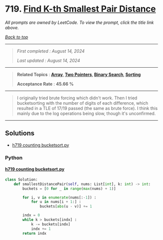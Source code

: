 # 719. [Find K-th Smallest Pair Distance](<https://leetcode.com/problems/find-k-th-smallest-pair-distance>)

*All prompts are owned by LeetCode. To view the prompt, click the title link above.*

*[Back to top](<../README.md>)*

------

> *First completed : August 14, 2024*
>
> *Last updated : August 14, 2024*

------

> **Related Topics** : **[Array](<by_topic/Array.md>), [Two Pointers](<by_topic/Two Pointers.md>), [Binary Search](<by_topic/Binary Search.md>), [Sorting](<by_topic/Sorting.md>)**
>
> **Acceptance Rate** : **45.66 %**

------

> I originally tried brute forcing which didn't work. 
> Then I tried bucketsorting with the number of digits of each 
> difference, which resulted in a TLE of 17/19 passed (the same 
> as brute force). I think this mainly due to the log 
> operations being slow, though it's unconfirmed.
> 

------

## Solutions

- [h719 counting bucketsort.py](<../my-submissions/h719 counting bucketsort.py>)
### Python
#### [h719 counting bucketsort.py](<../my-submissions/h719 counting bucketsort.py>)
```Python
class Solution:
    def smallestDistancePair(self, nums: List[int], k: int) -> int:
        buckets = [0 for _ in range(max(nums) + 1)]

        for i, v in enumerate(nums[:-1]) :
            for u in nums[i + 1:] :
                buckets[abs(u - v)] += 1

        indx = 0
        while k > buckets[indx] :
            k -= buckets[indx]
            indx += 1
        return indx

```

